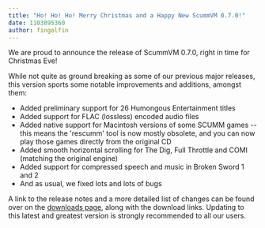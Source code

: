 ```yaml
---
title: "Ho! Ho! Ho! Merry Christmas and a Happy New ScummVM 0.7.0!"
date: 1103895360
author: fingolfin
---
```


We are proud to announce the release of ScummVM 0.7.0, right in time for Christmas Eve!

While not quite as ground breaking as some of our previous major releases, this version sports some notable improvements and additions, amongst them:

*   Added preliminary support for 26 Humongous Entertainment titles
*   Added support for FLAC (lossless) encoded audio files
*   Added native support for Macintosh versions of some SCUMM games -- this means the 'rescumm' tool is now mostly obsolete, and you can now play those games directly from the original CD
*   Added smooth horizontal scrolling for The Dig, Full Throttle and COMI (matching the original engine)
*   Added support for compressed speech and music in Broken Sword 1 and 2
*   And as usual, we fixed lots and lots of bugs

A link to the release notes and a more detailed list of changes can be found over on the [downloads page](/downloads/), along with the download links. Updating to this latest and greatest version is strongly recommended to all our users.

